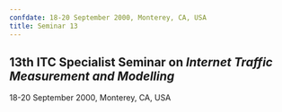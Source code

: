 ```yaml
---
confdate: 18-20 September 2000, Monterey, CA, USA
title: Seminar 13
---
```


## **13th ITC Specialist Seminar on _Internet Traffic Measurement and Modelling_**

18-20 September 2000, Monterey, CA, USA
